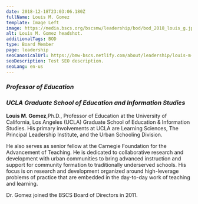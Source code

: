 ```yaml
---
date: 2018-12-18T23:03:06.180Z
fullName: Louis M. Gomez
template: Image Left
image: https://media.bscs.org/bscsmw/leadership/bod/bod_2018_louis_g.jpg
alt: Louis M. Gomez headshot.
additionalTags: BOD
type: Board Member
page: leadership
seoCanonicalUrl: https://bmw-bscs.netlify.com/about/leadership/louis-m-gomez
seoDescription: Test SEO description.
seoLang: en-us
---
```


### *Professor of Education*
### *UCLA Graduate School of Education and Information Studies*

**Louis M. Gomez**,Ph.D., Professor of Education at the University of California, Los Angeles (UCLA) Graduate School of Education & Information Studies. His primary involvements at UCLA are Learning Sciences, The Principal Leadership Institute, and the Urban Schooling Division.

He also serves as senior fellow at the Carnegie Foundation for the Advancement of Teaching. He is dedicated to collaborative research and development with urban communities to bring advanced instruction and support for community formation to traditionally underserved schools. His focus is on research and development organized around high-leverage problems of practice that are embedded in the day-to-day work of teaching and learning.

Dr. Gomez joined the BSCS Board of Directors in 2011.